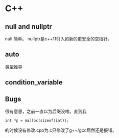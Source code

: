 # C++
## null and nullptr
null 简单。
nullptr是c++11引入的新的更安全的空指针。
## auto
类型推导
## condition_variable

## Bugs
很有意思，之前一直以为后缀没啥。直到我
```
int *p = malloc(sizeof(int));
```
的时候没有修改.cpp为.c只修改了g++/gcc居然还是报错。